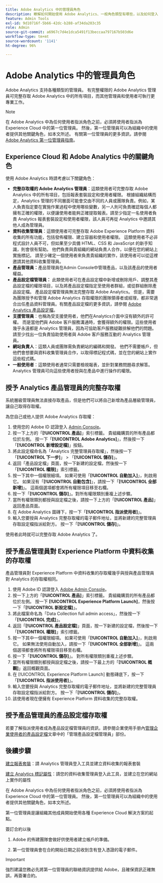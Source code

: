 ```yaml
---
title: Adobe Analytics 中的管理員角色
description: 瞭解如何開始使用 Adobe Analytics、一般角色類型有哪些，以及如何登入 UI。
feature: Admin Tools
exl-id: 9d10716f-5b66-42dc-b288-af34da203c35
role: Admin
source-git-commit: a6967c7d4e1dca5491f13beccaa797167b503d6e
workflow-type: tm+mt
source-wordcount: '1141'
ht-degree: 96%

---
```


# Adobe Analytics 中的管理員角色

Adobe Analytics 支持各種類型的管理員。 有完整權限的 Adobe Analytics 管理員可完整存取 Adobe Analytics 中的所有項目，而其他管理員和使用者可執行更專業工作。

>[!NOTE]
>
>在 Adobe Analytics 中為任何使用者指派角色之前，必須將使用者指派為 Experience Cloud 中的第一位管理員。 然後，第一位管理員可以為組織中的使用者提供其他關鍵角色，如本文所述。 有關第一位管理員的更多資訊，請參閱 [Adobe Analytics 第一位管理員指南](/help/admin/admin-console/first-admin-guide.md)。


## Experience Cloud 和 Adobe Analytics 中的關鍵角色

使用 Adobe Analytics 時請考慮以下關鍵角色：

* **完整存取權的 Adobe Analytics 管理員**：這類使用者可完整存取 Adobe Analytics 中的所有項目，包括報表套裝設定和使用者權限。 根據組織結構而定，Analytics 管理的不同層面可能會交由不同的人員或團隊負責。例如，某人負責指定要在實施作業過程中使用哪些變數，另一人則可負責確認每個人都擁有正確的權限，以便讓使用者能夠正確提取報表。請至少指定一名使用者負責 Analytics 報表套裝設定和使用者權限，該人員可再從 Analytics 中邀請其他人成為管理員。
* **資料收集管理員**：這類使用者可完整存取 Adobe Experience Platform 資料收集的所有功能，包括發佈權限、建立容器和使用者權限。 這類使用者不必非程式設計人員不可，但如果至少具備 HTML、CSS 和 JavaScript 的新手知識，則會很有幫助。 他們負責與貴組織的網站負責人合作，以便在您的網站上實施標記。 請至少確定一個使用者來負責貴組織的實作，該使用者可以從這裡邀請其他資料收集管理員。
* **產品管理員：**&#x200B;產品管理員在Admin Console中管理產品，以及該產品的使用者權益。
* **產品設定檔管理員：** 此類使用者可在產品設定檔中新增或刪除用戶、調整其產品設定檔的權限項目，以及將產品設定檔指定至使用者群組，或從群組刪除產品設定檔。 產品設定檔管理員無法完整存取 Adobe Analytics。 但是，需要為團隊授予和管理 Adobe Analytics 存取權限的團隊領導者或經理，都非常適合出任產品資料管理員。有關產品設定檔的更多資訊，請參閱 [Adobe Analytics 產品設定檔](/help/admin/admin-console/permissions/product-profile.md)。
* **支援管理員**：也稱為受支援使用者，他們在Analytics介面中沒有額外的許可權。 而是當他們與 Adobe 客戶服務溝通時，會獲得額外的權限。這些使用者幾乎永遠都是 Analytics 管理員，因為可協助客戶服務疑難排解他們的問題。請至少找出一位負責協助使用者與 Adobe 客戶服務互動的 Analytics 管理員。
* **網站負責人**：這類人員或團隊需負責網站的編碼和開發。 他們不需要帳戶，但他們會想要與資料收集管理員合作，以取得標記程式碼，並在您的網站上實作這些程式碼。
* **一般使用者**：這類使用者通常只需要檢視報表，並針對業務問題尋求解答。Analytics 管理員可向這些使用者授與在產品中進行操作的權限。

## 授予 Analytics 產品管理員的完整存取權

系統層級管理員無法直接存取產品，但是他們可以將自己新增為產品層級管理員，讓自己取得存取權。

為您自己或他人提供 Adobe Analytics 存取權：

1. 使用您的 Adobe ID 認證登入 [Admin Console](https://adminconsole.adobe.com/)。
1. 按一下上方的「**[!UICONTROL 產品]**」索引標籤。 貴組織購買的所有產品都位於左側。 按一下「**[!UICONTROL Adobe Analytics]**」，然後按一下「**[!UICONTROL 新增設定檔]**」按鈕。
1. 將此設定檔命名為「Analytics 完整管理員存取權」，然後按一下「**[!UICONTROL 下一步]**」 > 「**[!UICONTROL 儲存]**」。
1. 返回「產品設定檔」頁面，按一下新建的設定檔，然後按一下「**[!UICONTROL 權限]**」索引標籤。
1. 按一下其中一個權限細項。 如果可使用「**[!UICONTROL 自動加入]**」，則啟用它。 如果沒有「**[!UICONTROL 自動包含]**」，請按一下「**[!UICONTROL 全部新增]**」。 這兩個選項都會將所有權限項目移至右欄。
1. 按一下「**[!UICONTROL 儲存]**」。對所有權限類別重複上述步驟。
1. 當所有權限類別都授與設定檔之後，請按一下上方的「**[!UICONTROL 產品]**」返回產品頁面。
1. 在 Adobe Analytics 圖磚下，按一下「**[!UICONTROL 指派使用者]**」。
1. 輸入您要授與 Analytics 完整存取權的電子郵件地址，並將新建的完整管理員存取設定檔指派給對方。 按一下「**[!UICONTROL 儲存]**」。

使用者此時就可以完整存取 Adobe Analytics 了。

## 授予產品管理員對 Experience Platform 中資料收集的存取權

產品管理員對 Experience Platform 中資料收集的存取權幾乎與授與產品管理員對 Analytics 的存取權相同。

1. 使用 Adobe ID 認證登入 [Adobe Admin Console](https://adminconsole.adobe.com)。
1. 按一下上方的「**[!UICONTROL 產品]**」索引標籤。 貴組織購買的所有產品都位於左側。 按一下 **[!UICONTROL Experience Platform Launch]**，然後按一下「**[!UICONTROL 新設定檔]**」。
1. 將此檔案命名為「Data Collection full admin access」，然後按一下「**[!UICONTROL 完成]**」。
1. 返回「**[!UICONTROL 產品設定檔]**」頁面，按一下新建的設定檔，然後按一下「**[!UICONTROL 權限]**」索引標籤。
1. 按一下其中一個權限細項。 如果可使用「**[!UICONTROL 自動加入]**」，則啟用它。 如果無法使用自動加入，請按一下「**[!UICONTROL 全部新增]**」。 這兩個選項都會將所有權限項目移至右欄。
1. 按一下「**[!UICONTROL 儲存]**」。 對所有權限類別重複上述步驟。
1. 當所有權限類別都授與設定檔之後，請按一下最上方的「**[!UICONTROL 概觀]**」返回概觀頁面。
1. 在 [!UICONTROL Experience Platform Launch] 動態磚底下，按一下「**[!UICONTROL 指派使用者]**」。
1. 輸入您要授與 Analytics 完整存取權的電子郵件地址，並將新建的完整管理員存取設定檔指派給對方。 按一下「**[!UICONTROL 儲存]**」。
1. 該使用者現在便擁有 Experience Platform 資料收集的完整存取權。

## 授予產品管理員的產品設定檔存取權

若要了解指派使用者成為產品設定檔管理員的資訊，請參閱企業使用手册內[管理企業使用者的產品設定檔](https://helpx.adobe.com/tw/enterprise/using/manage-product-profiles.html)文章中的「管理產品設定檔管理員」部份。

## 後續步驟

[建立報表套裝](/help/admin/tools/manage-rs/new-rs/t-create-a-report-suite.md)：請 Analytics 管理員登入工具並建立資料收集的報表套裝

[建立 Analytics 標記屬性](/help/implement/launch/create-analytics-property.md)：請您的資料收集管理員登入此工具，並建立在您的網站上實作的屬性

在 Adobe Analytics 中為任何使用者指派角色之前，必須將使用者指派為 Experience Cloud 中的第一位管理員。 然後，第一位管理員可以為組織中的使用者提供其他關鍵角色，如本文所述。

第一位管理員是讓組織其他成員開始使用各種 Experience Cloud 解決方案的起點。

簽訂合約以後

1. Adobe 的佈建團隊會做好供使用者建立帳戶的準備。

1. 第一位管理員會在合約開始日期之前收到含有登入憑證的電子郵件。

>[!IMPORTANT]
>
>   強烈建議您務必先將第一位管理員的聯絡資訊提供給 Adobe，且確保資訊正確無誤，再簽署合約。
